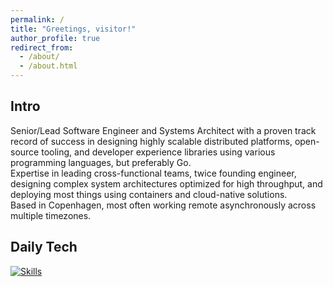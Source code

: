 ```yaml
---
permalink: /
title: "Greetings, visitor!"
author_profile: true
redirect_from: 
  - /about/
  - /about.html
---
```


Intro
------

Senior/Lead Software Engineer and Systems Architect with a proven track record of success in designing highly scalable distributed platforms, open-source tooling, and developer experience libraries using various programming languages, but preferably Go.
<br>
Expertise in leading cross-functional teams, twice founding engineer, designing complex system architectures optimized for high throughput, and deploying most things using containers and cloud-native solutions. 
<br>
Based in Copenhagen, most often working remote asynchronously across multiple timezones.

Daily Tech
------

[![Skills](https://skillicons.dev/icons?i=go,zig,ts,nodejs,kubernetes,terraform,docker,linux,vim,aws,cloudflare,bash,git,githubactions,nginx,postgres,dynamodb,elasticsearch,grafana,supabase,raspberrypi,githubactions,graphql,redis&perline=5)](https://github.com/blixenkrone)
